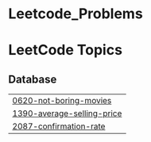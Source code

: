 # Leetcode_Problems
<!---LeetCode Topics Start-->
# LeetCode Topics
## Database
|  |
| ------- |
| [0620-not-boring-movies](https://github.com/Richajaishwal0/Leetcode_Problems/tree/master/0620-not-boring-movies) |
| [1390-average-selling-price](https://github.com/Richajaishwal0/Leetcode_Problems/tree/master/1390-average-selling-price) |
| [2087-confirmation-rate](https://github.com/Richajaishwal0/Leetcode_Problems/tree/master/2087-confirmation-rate) |
<!---LeetCode Topics End-->